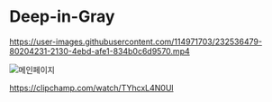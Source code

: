 # Deep-in-Gray

https://user-images.githubusercontent.com/114971703/232536479-80204231-2130-4ebd-afe1-834b0c6d9570.mp4


![메인페이지](https://user-images.githubusercontent.com/114971703/232540954-8ffb5500-f4af-48a7-87fe-4e69fbf0cc7e.gif)



https://clipchamp.com/watch/TYhcxL4N0Ul
